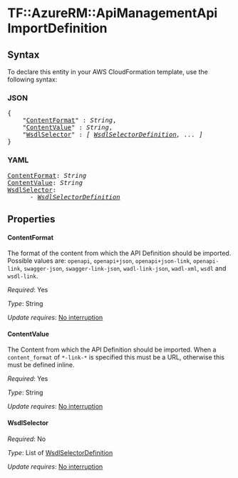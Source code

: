 # TF::AzureRM::ApiManagementApi ImportDefinition

## Syntax

To declare this entity in your AWS CloudFormation template, use the following syntax:

### JSON

<pre>
{
    "<a href="#contentformat" title="ContentFormat">ContentFormat</a>" : <i>String</i>,
    "<a href="#contentvalue" title="ContentValue">ContentValue</a>" : <i>String</i>,
    "<a href="#wsdlselector" title="WsdlSelector">WsdlSelector</a>" : <i>[ <a href="wsdlselectordefinition.md">WsdlSelectorDefinition</a>, ... ]</i>
}
</pre>

### YAML

<pre>
<a href="#contentformat" title="ContentFormat">ContentFormat</a>: <i>String</i>
<a href="#contentvalue" title="ContentValue">ContentValue</a>: <i>String</i>
<a href="#wsdlselector" title="WsdlSelector">WsdlSelector</a>: <i>
      - <a href="wsdlselectordefinition.md">WsdlSelectorDefinition</a></i>
</pre>

## Properties

#### ContentFormat

The format of the content from which the API Definition should be imported. Possible values are: `openapi`, `openapi+json`, `openapi+json-link`, `openapi-link`, `swagger-json`, `swagger-link-json`, `wadl-link-json`, `wadl-xml`, `wsdl` and `wsdl-link`.

_Required_: Yes

_Type_: String

_Update requires_: [No interruption](https://docs.aws.amazon.com/AWSCloudFormation/latest/UserGuide/using-cfn-updating-stacks-update-behaviors.html#update-no-interrupt)

#### ContentValue

The Content from which the API Definition should be imported. When a `content_format` of `*-link-*` is specified this must be a URL, otherwise this must be defined inline.

_Required_: Yes

_Type_: String

_Update requires_: [No interruption](https://docs.aws.amazon.com/AWSCloudFormation/latest/UserGuide/using-cfn-updating-stacks-update-behaviors.html#update-no-interrupt)

#### WsdlSelector

_Required_: No

_Type_: List of <a href="wsdlselectordefinition.md">WsdlSelectorDefinition</a>

_Update requires_: [No interruption](https://docs.aws.amazon.com/AWSCloudFormation/latest/UserGuide/using-cfn-updating-stacks-update-behaviors.html#update-no-interrupt)

